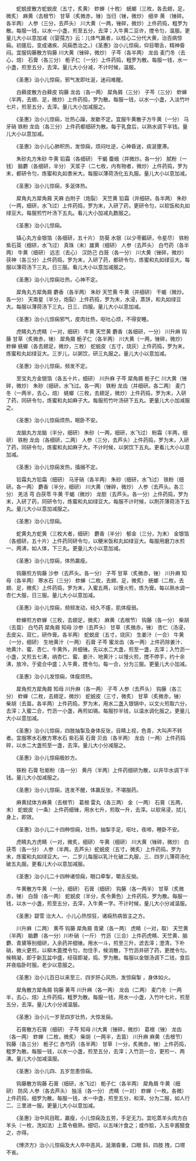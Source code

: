 <!-- { "loadSidebar": true } -->
　　蛇蜕皮散方蛇蜕皮（五寸，炙黄） 蚱蝉（十枚） 蜣螂（三枚，各去翅，足，微炙） 麻黄（去根节） 甘草（炙微赤，锉）当归（锉，微炒） 细辛 黄 （锉碎。各半两） 人参（三分，去芦头） 川大黄（一两，锉碎，微炒）上件药捣，粗罗为散。每服一钱，以水一小盏，煎至五分，去滓；入牛黄二豆许，搅令匀，温服。更量儿大小以意加减（《婴孺方》云：儿体气羸者，以桂心二分代大黄，治百病惊痫。初瘥后，变成诸疾、风痫悉治之。）《圣惠》治小儿惊痫，仰目嚼舌，精神昏闷。宜服钩藤散方钩藤 川大黄（锉碎，微炒） 子芩（各半两） 龙齿 麦门冬（去心，焙） 石膏（各三分） 栀子仁（一分）上件药捣，粗罗为散。每服一钱，水一小盏，煎至五分，去滓。量儿大小分减，不计时候，温服。

　　《圣惠》治小儿惊痫，邪气发即吐涎，迷闷难醒。

　　白藓皮散方白藓皮 钩藤 龙齿（各一两） 犀角屑（三分） 子芩（三分） 蚱蝉（半两，去翅、足，微炒）上件药捣，罗为散。每服一钱，以水一小盏，入淡竹叶七片，煎至五分，去滓。量儿大小加减服之。

　　《圣惠》治小儿惊痫，壮热心躁，发歇不定。宜服牛黄散子方牛黄（一分） 马牙硝 铁粉 龙齿（各三分）上件药都细研为散。每于乳食后，以熟水调下半钱。量儿大小以意加减。

　　《圣惠》治小儿心肺积热，发惊痫，烦闷吐逆，心神昏迷，痰涎壅滞。

　　朱砂丸方朱砂 牛黄 铅霜（各细研） 干蝎 蚕蛾（并微炒。各一分） 腻粉（一钱） 脑麝（各细研，半分） 天浆子（二七枚，内有物者，微炒）上件药捣，罗为末，都研令匀，炼蜜和丸如黍米大。每服以薄荷汤化五丸服。量儿大小以意加减。

　　《圣惠》治小儿惊痫，多涎体热。

　　犀角丸方犀角屑 天麻 白附子（炮裂） 天竺黄 铅霜（并细研。各半两） 朱砂（一两，细研，水飞过）上件药捣，罗为末，入研了药，更研令匀，以软饭和丸如绿豆大。每服煎竹叶汤下五丸。看儿大小加减丸数服之。

　　《圣惠》治小儿惊痫。

　　镇心丸方金银箔（各细研，五十片） 防葵 水银（以少枣瓤研，令星尽） 铁粉 紫石英（细研，水飞过） 真珠（末）雄黄（细研） 人参（去芦头） 白芍药（各半两） 牛黄（细研） 远志（去心） 汉防己 白蔹（各一分） 川大黄（锉碎，微炒） 茯神（各三分）上件药捣，罗为末，入研了药，都研令匀，炼蜜和丸如绿豆大。每服以薄荷汤下三丸，日三服。看儿大小以意加减服之。

　　《圣惠》治小儿惊痫壮热，心神不定。

　　犀角丸方犀角屑 麝香（各半两） 朱砂 天竺黄 牛黄（并细研） 干蝎（微炒。各一分） 天南星（半分，炮裂）上件药捣，罗为末，水浸，蒸饼，和丸如绿豆大。每服以薄荷汤下三丸，日三、四服。量儿大小以意加减。

　　《圣惠》治小儿惊痫邪气，皮肉壮热，呕吐心烦，不得安睡。

　　虎睛丸方虎睛（一对，细研） 牛黄 天竺黄 麝香（各细研，一分） 川升麻 钩藤 甘草（炙微赤，锉） 犀角屑 栀子仁（各半两） 川大黄（一两，锉碎，微炒） 蚱蝉 蜣螂（各去翅足，微炒，三枚） 蛇蜕皮（五寸，烧灰）上件药捣，罗为末，炼蜜和丸如绿豆大。三岁儿，以粥饮，研三丸服之。量儿大小以意加减。

　　《圣惠》治小儿惊痫，频发不定。

　　至宝丸方金银箔（各五十片，细研） 川升麻 子芩 犀角屑 栀子仁 川大黄（锉碎，微炒） 朱砂（细研，水飞过。各一两） 铁粉 龙齿（并细研。各二两） 麦门冬（一两半，去心，焙） 蜣螂（三枚，去翅足，微炒）上件药捣，罗为末，入研了药，同研令匀，炼蜜和丸如麻子大。每服煎竹叶汤研下五丸。更量儿大小加减服之。

　　《圣惠》治小儿惊痫烦热，眠卧不安。

　　龙脑丸方龙脑（半分，细研） 朱砂（一两，细研，水飞过） 粉霜（半两，细研） 铁粉 龙齿（各细研，二两） 人参（三分，去芦头）上件药捣，罗为末，入研了药，同研令匀，炼蜜和丸如麻子大。不计时候，以粥饮下五丸。更看儿大小以意加减。

　　《圣惠》治小儿惊痫发热，搐搦不定。

　　铅霜丸方铅霜（细研） 马牙硝（各半两） 朱砂（细研，水飞过） 铁粉（细研。各一两） 麝香（半分，细研） 川大黄（锉碎，微炒） 人参（去芦头。各三分） 羌活 芎 白茯苓 牛黄 干蝎（微炒） 龙胆（去芦头。各一分）上件药捣，罗为末，入研了药，同研令匀，炼蜜和丸如绿豆大。每服不计时候，以荆芥薄荷汤下五丸。量儿大小以意加减服之。

　　《圣惠》治小儿惊痫。

　　蛇黄丸方蛇黄（三枚大者，细研） 麝香（半分） 郁金（三分，为末） 金银箔（各细研，五十片）上件药同研令匀，以粳米饭和丸如绿豆大。每服用磨刀水煎一、两沸，如人体，下三丸。更量儿大小以意加减。

　　《圣惠》治小儿惊痫，体热羸瘦。

　　钩藤煎方钩藤 沙参（去芦头。各一分） 子芩 甘草（炙微赤，锉） 川升麻 知母（各半两） 寒水石（三分） 蚱蝉（二枚，去翅、足，微炙） 蜣螂（二枚，去翅、足，微炙）上件药捣，罗为末，入蜜五两，以慢火煎，炼为膏。每以熟水调一杏仁大服，日三服。量儿大小以意加减。

　　《圣惠》治小儿惊痫，频频发动，经久不瘥，肌体瘦弱。

　　蚱蝉煎方蚱蝉（三枚，去翅足，微炙） 麻黄（去根节） 钩藤（各一分） 柴胡（去苗） 白芍药 犀角屑 知母 沙参（去芦头） 甘草（炙微赤，锉） 杏仁（汤浸，去皮尖、双仁，研作膏。各半两） 蛇蜕皮（五寸，烧灰） 生姜汁（一合） 牛黄（一分，细研） 生地黄汁（一两） 石膏 子芩 蜜龙齿（各一两）上件药除姜汁、地黄汁、蜜、杏仁、牛黄外，并细锉。先以水二大盏，煎至一盏，去滓；入竹沥一小盏，又煎五七沸，纳杏仁、蜜、姜汁、地黄汁；以慢火煎，搅不停手，约十余沸，放冷，于瓷合中盛；入牛黄，搅令匀。每一合，分为三服。更量儿大小加减。

　　《圣惠》治小儿发惊痫，体瘦烦热。

　　犀角煎方犀角屑 知母 川升麻（各一两） 子芩 人参（去芦头） 钩藤（各三分） 蚱蝉（二枚，去翅足，微炒） 蛇蜕皮（三寸，微炙） 甘草（炙微赤，锉） 柴胡（去苗。各半两）上件药捣，罗为末，用水二盏入银锅中，以文火煎取六分，去滓；入蜜二合，竹沥一小盏，再煎如锡。每服抄半钱，以温水调化服之。更量儿大小以意加减。

　　《圣惠》治小儿惊痫，四肢抽掣及身体反张，目睛上视，色青，大叫声不转者。宜服寒水石散方寒水石 紫石英 石膏 贝齿（各半两） 龙齿（一两）上件药捣碎，以水二大盏煎至一盏，去滓。量儿大小分减服之。

　　《圣惠》治小儿惊痫极妙方。

　　铁粉 石膏 牡蛎粉（各一分） 黄丹（半两）上件药细研为散，以井华水调下半钱。量儿大小加减服之。

　　《圣惠》治小儿惊痫，连发不醒，体羸反张，不堪服药。

　　麻黄拭体方麻黄（去根节） 葛根 雷丸（各三两） 金（一两） 石膏（五两，末） 蛇蜕皮（一条）上件药细锉，用水七升，煎取一升，去滓。以软帛浸，拭儿身上，即效。

　　《圣惠》治小儿二十四种惊痫，壮热，抽掣手足，呕吐，夜啼，睡卧不安。

　　虎睛丸方虎睛（一对，微炙，细研） 牛黄（细研） 川大黄（锉碎，微炒） 白茯苓（各一分） 人参（半两，去芦头）蛇蜕皮（五寸，微炙）上件药捣，罗为末，炼蜜和丸如绿豆大。一、二岁儿每服以乳汁化破二丸服，三、四岁儿薄荷汤化破五丸服。更看儿大小以意加减服。

　　《圣惠》治小儿二十四种诸惊痫，眼口牵掣，嚼舌反拗。

　　牛黄散方牛黄（一分，细研） 石膏（细研） 钩藤（各一两半） 甘草（炙微赤，锉） 白蔹（各一两） 蛇蜕皮（半分，炙令黄色）上件药捣，罗为散。每服一钱，以水一小盏，煎至五分，去滓，入牛黄一字。不计时候，量儿大小分减温服。

　　《圣惠》碧雪 治大人、小儿心热惊狂，诸痫热病皆主之方。

　　川升麻（二两） 黄芩 钩藤 犀角屑 青黛（各一两） 虎睛（一对，取） 天竺黄（半两） 脑麝（各一分）川朴硝（一斤） 竹沥（三合）上件药虎睛、天竺黄、脑麝、青黛等别细研，入余药并细锉。用水一斗，煎至三升，滤去滓；澄清，下朴硝，微火更煎，以柳木篦搅令匀，勿住手，候消散，下竹沥并研了药，更搅令匀。候稍凝，即于新瓦盆中盛，经宿即凝，捣、罗为散。每服以金银汤调下二钱，食后并夜临卧时服。老少以意服之。

　　《圣惠》治小儿百日以来至三、四岁肝心风热，发惊痫掣 ，身体如火。

　　犀角散方犀角屑 钩藤 黄芩 川升麻（各一两） 龙齿（二两） 麦门冬（一两半，去心，焙）上件药捣，粗罗为散。每服一钱，用水一小盏，入竹叶七片，煎至五分，去滓。量儿大小分减温服。

　　《圣惠》治小儿一岁至四岁壮热，大惊发痫。

　　石膏散方石膏（细研） 子芩 知母 川大黄（锉碎，微炒） 葛根（锉） 龙齿（各一两） 蚱蝉（二枚，微炙） 柴胡（一两半，去苗） 川升麻 麻黄（去根节） 钩藤（各三分） 栀子仁 赤芍药（各半两） 甘草（一分，炙微赤，锉）上件药捣，粗罗为散。每服一钱，以水一小盏，煎至五分，去滓；入竹沥一合，更煎一、两沸。量儿大小加减温服。

　　《圣惠》治小儿四、五岁忽患惊痫。

　　钩藤散方钩藤 石膏（细研，水飞过） 栀子仁（各半两） 犀角屑 牛黄（细研） 防风 人参（各去芦头） 独活（各一分） 虎睛（一对） 蚱蝉（一枚。各微）上件药捣，细罗为散。每服一钱，水一中盏，煎至五分，和滓。分为二服，如人行二、三里进一服。更量儿大小以意加减。

　　《圣惠》治中风目眩，羸瘦，小儿惊痫及五劳，手足无力。宜吃蒸羊头肉方白羊头（一枚，洗如法）上蒸令极熟，细切，以五味汁食之；或作脍，入五辛酱醋食之，亦得。

　　《博济方》治小儿惊痫及大人卒中恶风，涎潮昏重，口眼 斜，四肢 拽，口噤不省。


